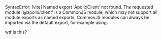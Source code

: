 SyntaxError: [vite] Named export 'ApolloClient' not found. The requested module '@apollo/client' is a CommonJS module, which may not support all module.exports as named exports.
CommonJS modules can always be imported via the default export, for example using:

wtf is this?
